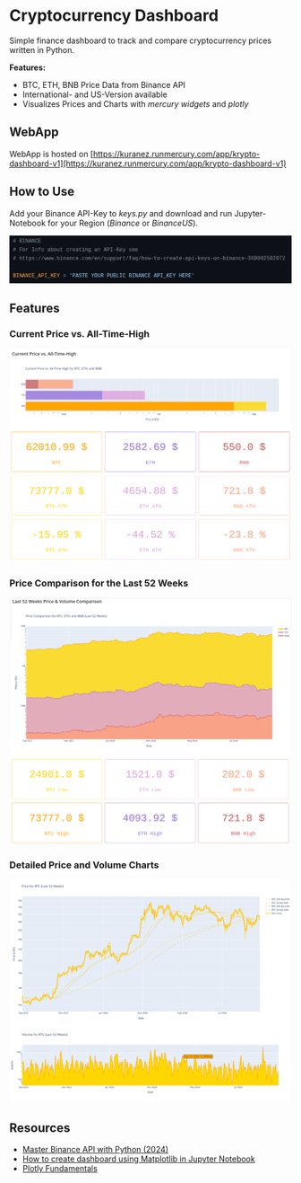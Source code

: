 # Cryptocurrency Dashboard

Simple finance dashboard to track and compare cryptocurrency prices written in Python. 

**Features:**
- BTC, ETH, BNB Price Data from Binance API
- International- and US-Version available
- Visualizes Prices and Charts with *mercury widgets* and *plotly*

## WebApp

WebApp is hosted on [https://kuranez.runmercury.com/app/krypto-dashboard-v1](https://kuranez.runmercury.com/app/krypto-dashboard-v1)

## How to Use

Add your Binance API-Key to *keys.py* and download and run Jupyter-Notebook for your Region (*Binance* or *BinanceUS*).
 
![screenshot of keys.py](https://raw.githubusercontent.com/kuranez/Krypto-Dashboard/v.1.0/screenshots/add_keys.png)

## Features

### Current Price vs. All-Time-High

![currentprice_vs_ath.png](https://raw.githubusercontent.com/kuranez/Krypto-Dashboard/v.1.0/screenshots/currentprice_vs_ath.png)

### Price Comparison for the Last 52 Weeks

![52wk_price_comparison.png](https://raw.githubusercontent.com/kuranez/Krypto-Dashboard/v1.0/screenshots/52wk_price_comparison.png)

### Detailed Price and Volume Charts

![detailed_price_volume_btc.png](https://raw.githubusercontent.com/kuranez/Krypto-Dashboard/v1.0/screenshots/detailed_price_volume_btc.png)

## Resources

- [ Master Binance API with Python (2024)](https://analyzingalpha.com/binance-api-python-tutorial)
- [ How to create dashboard using Matplotlib in Jupyter Notebook](https://runmercury.com/tutorials/matplotlib-dashboard/)
- [ Plotly Fundamentals ](https://plotly.com/python/plotly-fundamentals/)
